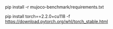 pip install -r mujoco-benchmark/requirements.txt

pip install torch==2.2.0+cu118 -f https://download.pytorch.org/whl/torch_stable.html
